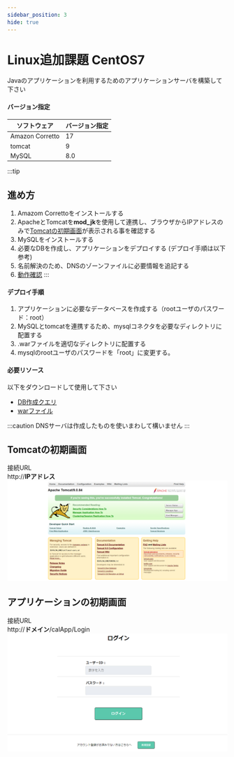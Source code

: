 ```yaml
---
sidebar_position: 3
hide: true
---
```


# Linux追加課題 CentOS7

Javaのアプリケーションを利用するためのアプリケーションサーバを構築して下さい  


#### バージョン指定

|ソフトウェア|バージョン指定|
|--|--|
|Amazon Corretto |17|
|tomcat|9|
|MySQL |8.0|

:::tip
## 進め方
1. Amazom Correttoをインストールする
2. ApacheとTomcatを**mod_jk**を使用して連携し、ブラウザからIPアドレスのみで[Tomcatの初期画面](#tomcatの初期画面)が表示される事を確認する
3. MySQLをインストールする
4. 必要なDBを作成し、アプリケーションをデプロイする (デプロイ手順は以下参考)
5. 名前解決のため、DNSのゾーンファイルに必要情報を追記する
6. [動作確認](#アプリケーションの初期画面)
:::


#### デプロイ手順
1. アプリケーションに必要なデータベースを作成する（rootユーザのパスワード：root）
2. MySQLとtomcatを連携するため、mysqlコネクタを必要なディレクトリに配置する
3. .warファイルを適切なディレクトリに配置する
4. mysqlのrootユーザのパスワードを「root」に変更する。

#### 必要リソース
以下をダウンロードして使用して下さい
- [DB作成クエリ](./files/calApp.sql)
- [warファイル](./files/calApp.war)



:::caution
DNSサーバは作成したものを使いまわして構いません
:::


## Tomcatの初期画面

接続URL  
http://**IPアドレス**
![tomcat](./img/tomcat0.png)

## アプリケーションの初期画面
接続URL  
http://**ドメイン**/calApp/Login
![tomcat](./img/tomcat1.png)

